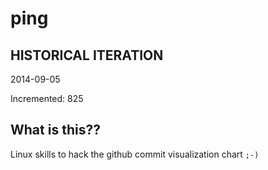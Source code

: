 # ping

## HISTORICAL ITERATION
2014-09-05

Incremented: 825

## What is this?? 
Linux skills to hack the github commit visualization chart `;-)`
